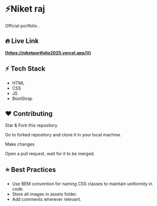 
# ⚡Niket raj 

Official portfolio .

## 🔥 Live Link

**[https://niketportfolio2025.vercel.app/]()**


## ⚡ Tech Stack

- HTML
- CSS
- JS
- BootStrap



## ❤️ Contributing

Star & Fork this repository.

Go to forked repository and clone it in your local machine.

Make changes 

Open a pull request, wait for it to be merged.


## ⭐ Best Practices
- Use BEM convention for naming CSS classes to maintain uniformity in code.
- Store all images in assets folder.
- Add comments wherever relevant.
